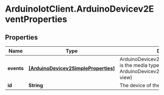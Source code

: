 # ArduinoIotClient.ArduinoDevicev2EventProperties

## Properties

Name | Type | Description | Notes
------------ | ------------- | ------------- | -------------
**events** | [**[ArduinoDevicev2SimpleProperties]**](ArduinoDevicev2SimpleProperties.md) | ArduinoDevicev2SimplePropertiesCollection is the media type for an array of ArduinoDevicev2SimpleProperties (default view) | 
**id** | **String** | The device of the property | 


